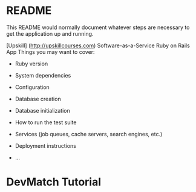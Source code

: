 # README

This README would normally document whatever steps are necessary to get the
application up and running.

[Upskill] (http://upskillcourses.com) Software-as-a-Service Ruby on Rails App
Things you may want to cover:

* Ruby version

* System dependencies

* Configuration

* Database creation

* Database initialization

* How to run the test suite

* Services (job queues, cache servers, search engines, etc.)

* Deployment instructions

* ...
# DevMatch Tutorial
